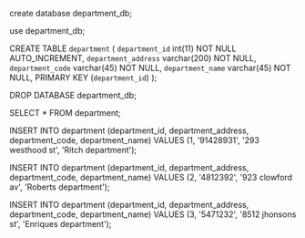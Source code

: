 create database department_db;

use department_db;

CREATE TABLE `department` (
    `department_id` int(11) NOT NULL AUTO_INCREMENT,
    `department_address` varchar(200) NOT NULL,
    `department_code` varchar(45) NOT NULL,
    `department_name` varchar(45) NOT NULL,
    PRIMARY KEY (`department_id`)
);

DROP DATABASE department_db;

SELECT * FROM department;

INSERT INTO department (department_id, department_address, department_code, department_name)
VALUES (1, '91428931', '293 westhood st', 'Ritch department');

INSERT INTO department (department_id, department_address, department_code, department_name)
VALUES (2, '4812392', '923 clowford av', 'Roberts department');

INSERT INTO department (department_id, department_address, department_code, department_name)
VALUES (3, '5471232', '8512 jhonsons st', 'Enriques department');